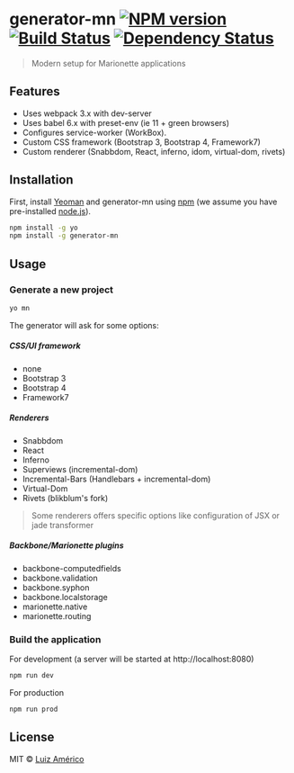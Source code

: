 # generator-mn [![NPM version][npm-image]][npm-url] [![Build Status][travis-image]][travis-url] [![Dependency Status][daviddm-image]][daviddm-url]
> Modern setup for Marionette applications

## Features

 * Uses webpack 3.x with dev-server
 * Uses babel 6.x with preset-env (ie 11 + green browsers) 
 * Configures service-worker (WorkBox).
 * Custom CSS framework (Bootstrap 3, Bootstrap 4, Framework7)
 * Custom renderer (Snabbdom, React, inferno, idom, virtual-dom, rivets) 
 
## Installation

First, install [Yeoman](http://yeoman.io) and generator-mn using [npm](https://www.npmjs.com/) (we assume you have pre-installed [node.js](https://nodejs.org/)).

```bash
npm install -g yo
npm install -g generator-mn
```

## Usage

### Generate a new project

```bash
yo mn
```

The generator will ask for some options:

##### CSS/UI framework
  * none
  * Bootstrap 3
  * Bootstrap 4
  * Framework7

##### Renderers
  * Snabbdom
  * React
  * Inferno  
  * Superviews (incremental-dom)
  * Incremental-Bars (Handlebars + incremental-dom)
  * Virtual-Dom
  * Rivets (blikblum's fork)

> Some renderers offers specific options like configuration of JSX or jade transformer

##### Backbone/Marionette plugins
  * backbone-computedfields
  * backbone.validation
  * backbone.syphon
  * backbone.localstorage
  * marionette.native
  * marionette.routing

### Build the application

For development (a server will be started at http://localhost:8080)
```bash
npm run dev 
```

For production
```bash
npm run prod
```

## License

MIT © [Luiz Américo]()


[npm-image]: https://badge.fury.io/js/generator-mn.svg
[npm-url]: https://npmjs.org/package/generator-mn
[travis-image]: https://travis-ci.org/blikblum/generator-mn.svg?branch=master
[travis-url]: https://travis-ci.org/blikblum/generator-mn
[daviddm-image]: https://david-dm.org/blikblum/generator-mn.svg?theme=shields.io
[daviddm-url]: https://david-dm.org/blikblum/generator-mn
